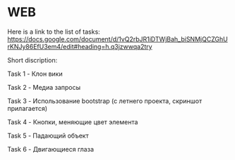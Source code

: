 # WEB

Here is a link to the list of tasks:
https://docs.google.com/document/d/1vQ2rbJR1iDTWjBah_biSNMjQCZGhUrKNJy86EfU3em4/edit#heading=h.q3jzwwqa2try


Short discription:

Task 1 - Клон вики

Task 2 - Медиа запросы

Task 3 - Использование bootstrap (с летнего проекта, скриншот прилагается)

Task 4 - Кнопки, меняющие цвет элемента

Task 5 - Падающий объект

Task 6 - Двигающиеся глаза
